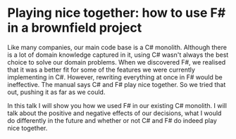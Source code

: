 # Playing nice together: how to use F# in a brownfield project

Like many companies, our main code base is a C# monolith. Although there is a lot of domain knowledge captured in it, using C# wasn't always the best choice to solve our domain problems. When we discovered F#, we realised that it was a better fit for some of the features we were currently implementing in C#. However, rewriting everything at once in F# would be ineffective. The manual says C# and F# play nice together. So we tried that out, pushing it as far as we could.

In this talk I will show you how we used F# in our existing C# monolith. I will talk about the positive and negative effects of our decisions, what I would do differently in the future and whether or not C# and F# do indeed play nice together.
